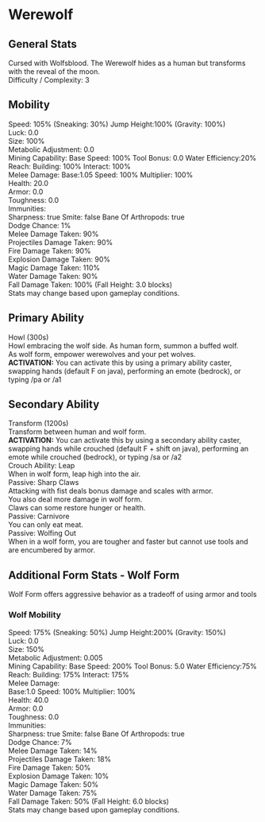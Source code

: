 # Werewolf

## General Stats

Cursed with Wolfsblood. The Werewolf hides as a human but transforms with the reveal of the moon.  
Difficulty / Complexity: 3  

## Mobility

Speed: 105% (Sneaking: 30%) Jump Height:100% (Gravity: 100%)  
Luck: 0.0  
Size: 100%  
Metabolic Adjustment: 0.0  
Mining Capability: Base Speed: 100% Tool Bonus: 0.0 Water Efficiency:20%  
Reach: Building: 100% Interact: 100%  
Melee Damage: Base:1.05 Speed: 100% Multiplier: 100%  
Health: 20.0  
Armor: 0.0  
Toughness: 0.0  
Immunities:  
Sharpness: true Smite: false Bane Of Arthropods: true  
Dodge Chance: 1%  
Melee Damage Taken: 90%  
Projectiles Damage Taken: 90%  
Fire Damage Taken: 90%  
Explosion Damage Taken: 90%  
Magic Damage Taken: 110%  
Water Damage Taken: 90%  
Fall Damage Taken: 100% (Fall Height: 3.0 blocks)  
Stats may change based upon gameplay conditions.  

## Primary Ability

Howl (300s)  
Howl embracing the wolf side.
As human form, summon a buffed wolf.  
As wolf form, empower werewolves and your pet wolves.  
**ACTIVATION:** You can activate this by using a primary ability caster, swapping hands (default F on java), performing an emote (bedrock), or typing /pa or /a1  

## Secondary Ability

Transform (1200s)  
Transform between human and wolf form.  
**ACTIVATION:** You can activate this by using a secondary ability caster, swapping hands while crouched (default F + shift on java), performing an emote while crouched (bedrock), or typing /sa or /a2  
Crouch Ability: Leap  
When in wolf form, leap high into the air.  
Passive: Sharp Claws  
Attacking with fist deals bonus damage and scales with armor.  
You also deal more damage in wolf form.  
Claws can some restore hunger or health.  
Passive: Carnivore  
You can only eat meat.  
Passive: Wolfing Out  
When in a wolf form, you are tougher and faster but cannot use tools and are encumbered by armor.  

## Additional Form Stats - Wolf Form

Wolf Form offers aggressive behavior as a tradeoff of using armor and tools  

### Wolf Mobility

Speed: 175% (Sneaking: 50%) Jump Height:200% (Gravity: 150%)  
Luck: 0.0  
Size: 150%  
Metabolic Adjustment: 0.005  
Mining Capability: Base Speed: 200% Tool Bonus: 5.0 Water Efficiency:75%  
Reach: Building: 175% Interact: 175%  
Melee Damage:  
Base:1.0 Speed: 100% Multiplier: 100%  
Health: 40.0  
Armor: 0.0  
Toughness: 0.0  
Immunities:  
Sharpness: true Smite: false Bane Of Arthropods: true  
Dodge Chance: 7%  
Melee Damage Taken: 14%  
Projectiles Damage Taken: 18%  
Fire Damage Taken: 50%  
Explosion Damage Taken: 10%  
Magic Damage Taken: 50%  
Water Damage Taken: 75%  
Fall Damage Taken: 50% (Fall Height: 6.0 blocks)  
Stats may change based upon gameplay conditions.  
